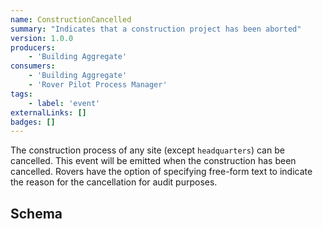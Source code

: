 ```yaml
---
name: ConstructionCancelled
summary: "Indicates that a construction project has been aborted"
version: 1.0.0
producers:
    - 'Building Aggregate'
consumers:
    - 'Building Aggregate'
    - 'Rover Pilot Process Manager'
tags:
    - label: 'event'
externalLinks: []
badges: []
---
```


The construction process of any site (except `headquarters`) can be cancelled. This event will be emitted when the construction has been cancelled. Rovers have the option of specifying free-form text to indicate the reason for the cancellation for audit purposes.

<Mermaid />

## Schema
<SchemaViewer />
